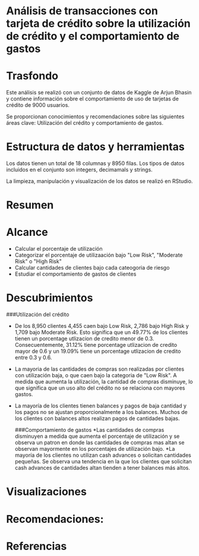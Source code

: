 # Análisis de transacciones con tarjeta de crédito sobre la utilización de crédito y el comportamiento de gastos

# Trasfondo

Este análisis se realizó con un conjunto de datos de Kaggle de Arjun Bhasin y contiene información sobre el comportamiento de uso de tarjetas de crédito de 9000 usuarios.

Se proporcionan conocimientos y recomendaciones sobre las siguientes áreas clave: Utilización del crédito y comportamiento de gastos.

# Estructura de datos y herramientas

Los datos tienen un total de 18 columnas y 8950 filas. Los tipos de datos incluidos en el conjunto son integers, decimamals y strings.

La limpieza, manipulación y visualización de los datos se realizó en RStudio.

# Resumen

# Alcance 
 * Calcular el porcentaje de utilización
 * Categorizar el porcentaje de utilizaación bajo "Low Risk", "Moderate Risk" o "High Risk"
 * Calcular cantidades de clientes bajo cada cateogoria de riesgo
 * Estudiar el comportamiento de gastos de clientes

# Descubrimientos
###Utilización del crédito
* De los 8,950 clientes 4,455 caen bajo Low Risk, 2,786 bajo High Risk y 1,709 bajo Moderate Risk. Esto significa que un 49.77% de los clientes tienen un porcentage utlizacion de credito menor de 0.3. Consecuentemente, 31.12% tiene porcentage utlizacion de credito mayor de 0.6 y un 19.09% tiene un porcentage utlizacion de credito entre 0.3 y 0.6. 
* La mayoria de las cantidades de compras son realizadas por clientes con utilización baja, o que caen bajo la categoria de "Low Risk". A medida que aumenta la utilización, la cantidad de compras disminuye, lo que significa que un uso alto del crédito no se relaciona con mayores gastos.
* La mayoría de los clientes tienen balances y pagos de baja cantidad y los pagos no se ajustan proporcionalmente a los balances. Muchos de los clientes con balances altos realizan pagos de cantidades bajas.

  ###Comportamiento de gastos
  *Las cantidades de compras disminuyen a medida que aumenta el porcentaje de utilización y se observa un patron en donde las cantidades de compras mas altan se observan mayormente en los porcentajes de utilización bajo.
  *La mayoría de los clientes no utilizan cash advances o solicitan cantidades pequeñas. Se observa una tendencia en la que los clientes que solicitan cash advances de cantidades altan tienden a tener balances más altos.

# Visualizaciones 
  
# Recomendaciones:

# Referencias
